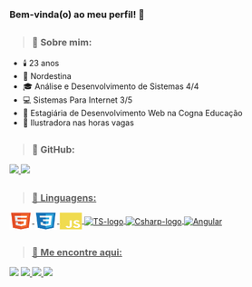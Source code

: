 ### Bem-vinda(o) ao meu perfil! 🖤

##

> ### 🦷 Sobre mim:

- 🕯️ 23 anos
- 🌵 Nordestina
- 🎓 Análise e Desenvolvimento de Sistemas 4/4
- 💻 Sistemas Para Internet 3/5
- 💜 Estagiária de Desenvolvimento Web na Cogna Educação
- 🎨 Ilustradora nas horas vagas

##

> ### 🦷 GitHub:
<div>
  <a href="https://github.com/emycinthia">
  <img height="180em" src="https://github-readme-stats.vercel.app/api?username=emycinthia&show_icons=true&theme=apprentice&include_all_commits=true&count_private=true"/>
  <img height="140em" src="https://github-readme-stats.vercel.app/api/top-langs/?username=emycinthia&layout=compact&langs_count=16&theme=apprentice"/>
</div>

##
  
> ### 🦷 Linguagens:

<div>
  <img align="center" alt="HTML-logo" height="30" width="40" src="https://raw.githubusercontent.com/devicons/devicon/master/icons/html5/html5-original.svg">
  <img align="center" alt="CSS-logo" height="30" width="40" src="https://raw.githubusercontent.com/devicons/devicon/master/icons/css3/css3-original.svg">
  <img align="center" alt="JS-logo" height="30" width="40" src="https://raw.githubusercontent.com/devicons/devicon/master/icons/javascript/javascript-plain.svg">
  <img align="center" alt="TS-logo" height="30" width="40" src="https://cdn.worldvectorlogo.com/logos/typescript.svg">
  <img align="center" alt="Csharp-logo" height="30" width="40" src="https://cdn.worldvectorlogo.com/logos/c--4.svg">
  <img align="center" alt="Angular" height="30" width="40" src="https://uxwing.com/wp-content/themes/uxwing/download/brands-and-social-media/angular-icon.png">
</div>

##
  
> ### 🦷 Me encontre aqui:

<div>
  <a href="https://instagram.com/emcinth_" target="_blank"><img src="https://img.shields.io/badge/Instagram-E4405F?style=for-the-badge&logo=instagram&logoColor=white" target="_blank"></a>
  <a href="https://twitter.com/demohvnter" target="_blank"><img src="https://img.shields.io/badge/Twitter-1DA1F2?style=for-the-badge&logo=twitter&logoColor=white" target="_blank"/>
  <a href="mail.ewileet@gmail.com" target="_blank"><img src="https://img.shields.io/badge/Gmail-D14836?style=for-the-badge&logo=gmail&logoColor=white" target="_blank"/>
  <a href="https://www.linkedin.com/in/emycinthia/" target="_blank"><img src="https://img.shields.io/badge/LinkedIn-0077B5?style=for-the-badge&logo=linkedin&logoColor=white" target="_blank"/>
</div>

